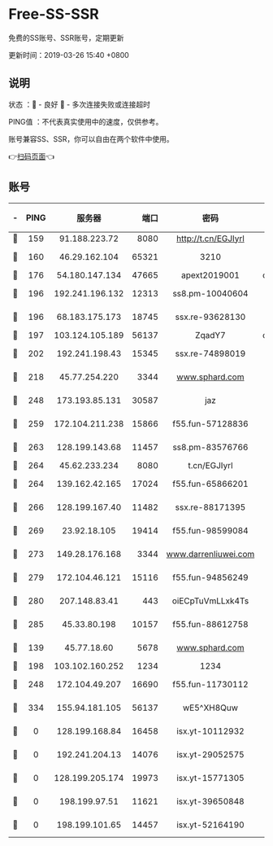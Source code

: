 # Free-SS-SSR

免费的SS账号、SSR账号，定期更新

更新时间：2019-03-26 15:40 +0800

## 说明

状态     ：🙂 - 良好 🙁 - 多次连接失败或连接超时

PING值   ：不代表真实使用中的速度，仅供参考。

账号兼容SS、SSR，你可以自由在两个软件中使用。

👉[扫码页面](https://liesauer.github.io/Free-SS-SSR/)👈

## 账号

|-|PING|服务器|端口|密码|加密方式|区域|
|:----:|:----:|:-----:|-----:|:----:|:----:|:----:|
|🙂|159|91.188.223.72|8080|http://t.cn/EGJIyrl|rc4-md5|RU|
|🙂|160|46.29.162.104|65321|3210|aes-256-ctr|RU|
|🙂|176|54.180.147.134|47665|apext2019001|chacha20|KR|
|🙂|196|192.241.196.132|12313|ss8.pm-10040604|aes-256-cfb|US|
|🙂|196|68.183.175.173|18745|ssx.re-93628130|aes-256-cfb|US|
|🙂|197|103.124.105.189|56137|ZqadY7|chacha20|US|
|🙂|202|192.241.198.43|15345|ssx.re-74898019|aes-256-cfb|US|
|🙂|218|45.77.254.220|3344|www.sphard.com|aes-256-cfb|SG|
|🙂|248|173.193.85.131|30587|jaz|aes-256-cfb|US|
|🙂|259|172.104.211.238|15866|f55.fun-57128836|aes-256-cfb|US|
|🙂|263|128.199.143.68|11457|ss8.pm-83576766|aes-256-cfb|SG|
|🙂|264|45.62.233.234|8080|t.cn/EGJIyrl|rc4-md5|CA|
|🙂|264|139.162.42.165|17024|f55.fun-65866201|aes-256-cfb|SG|
|🙂|266|128.199.167.40|11482|ssx.re-88171395|aes-256-cfb|SG|
|🙂|269|23.92.18.105|19414|f55.fun-98599084|aes-256-cfb|US|
|🙂|273|149.28.176.168|3344|www.darrenliuwei.com|aes-256-cfb|AU|
|🙂|279|172.104.46.121|15116|f55.fun-94856249|aes-256-cfb|SG|
|🙂|280|207.148.83.41|443|oiECpTuVmLLxk4Ts|aes-256-cfb|AU|
|🙂|285|45.33.80.198|10157|f55.fun-88612758|aes-256-cfb|US|
|🙂|139|45.77.18.60|5678|www.sphard.com|aes-256-cfb|JP|
|🙂|198|103.102.160.252|1234|1234|rc4-md5|JP|
|🙂|248|172.104.49.207|16690|f55.fun-11730112|aes-256-cfb|SG|
|🙂|334|155.94.181.105|56137|wE5^XH8Quw|aes-256-cfb|US|
|🙁|0|128.199.168.84|16458|isx.yt-10112932|aes-256-cfb|SG|
|🙁|0|192.241.204.13|14076|isx.yt-29052575|aes-256-cfb|US|
|🙁|0|128.199.205.174|19973|isx.yt-15771305|aes-256-cfb|SG|
|🙁|0|198.199.97.51|11621|isx.yt-39650848|aes-256-cfb|US|
|🙁|0|198.199.101.65|14457|isx.yt-52164190|aes-256-cfb|US|
